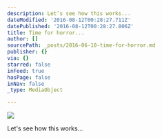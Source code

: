 ```yaml
---
description: Let’s see how this works...
dateModified: '2016-08-12T00:28:27.711Z'
datePublished: '2016-08-12T00:28:27.806Z'
title: Time for horror...
author: []
sourcePath: _posts/2016-06-10-time-for-horror.md
publisher: {}
via: {}
starred: false
inFeed: true
hasPage: false
inNav: false
_type: MediaObject

---
```

![](https://the-grid-user-content.s3-us-west-2.amazonaws.com/48342274-2d0d-4a4a-9d67-e5ddbcaa9cd7.jpg)

Let's see how this works...
